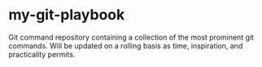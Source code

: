 # my-git-playbook
Git command repository containing a collection of the most prominent git commands. Will be updated on a rolling basis as time, inspiration, and practicality permits.
